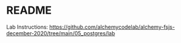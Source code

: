# README

Lab Instructions:
https://github.com/alchemycodelab/alchemy-fsjs-december-2020/tree/main/05_postgres/lab
